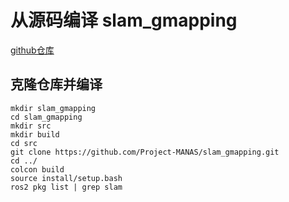 # 从源码编译 slam_gmapping
[github仓库](https://github.com/Project-MANAS/slam_gmapping)


## 克隆仓库并编译
```angular2html
mkdir slam_gmapping
cd slam_gmapping
mkdir src
mkdir build
cd src
git clone https://github.com/Project-MANAS/slam_gmapping.git
cd ../
colcon build
source install/setup.bash
ros2 pkg list | grep slam
```